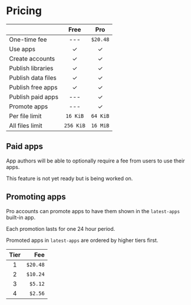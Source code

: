 # Pricing

|                    |   Free    |   Pro    |
| ------------------ | :-------: | :------: |
| One-time fee       |    ---    | `$20.48` |
| Use apps           |     ✓     |    ✓     |
| Create accounts    |     ✓     |    ✓     |
| Publish libraries  |     ✓     |    ✓     |
| Publish data files |     ✓     |    ✓     |
| Publish free apps  |     ✓     |    ✓     |
| Publish paid apps  |    ---    |    ✓     |
| Promote apps       |    ---    |    ✓     |
| Per file limit     | `16 KiB`  | `64 KiB` |
| All files limit    | `256 KiB` | `16 MiB` |

## Paid apps

App authors will be able to optionally require a fee from users to use their apps.

This feature is not yet ready but is being worked on.

## Promoting apps

Pro accounts can promote apps to have them shown in the `latest-apps` built-in app.

Each promotion lasts for one 24 hour period.

Promoted apps in `latest-apps` are ordered by higher tiers first.

| Tier  |      Fee |
| :---: | -------: |
|   1   | `$20.48` |
|   2   | `$10.24` |
|   3   |  `$5.12` |
|   4   |  `$2.56` |
